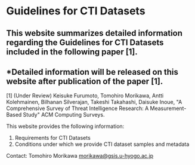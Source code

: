 # Guidelines for CTI Datasets

## This website summarizes detailed information regarding the Guidelines for CTI Datasets included in the following paper [1].

## *Detailed information will be released on this website after publication of the paper [1].

[1] (Under Review) Keisuke Furumoto, Tomohiro Morikawa, Antti Kolehmainen, Bilhanan Silverajan, Takeshi Takahashi, Daisuke Inoue, "A Comprehensive Survey of Threat Intelligence Research: A Measurement-Based Study" ACM Computing Surveys.

This website provides the following information:
1. Requirements for CTI Datasets
2. Conditions under which we provide CTI dataset samples and metadata

Contact:
Tomohiro Morikawa
morikawa@gsis.u-hyogo.ac.jp
